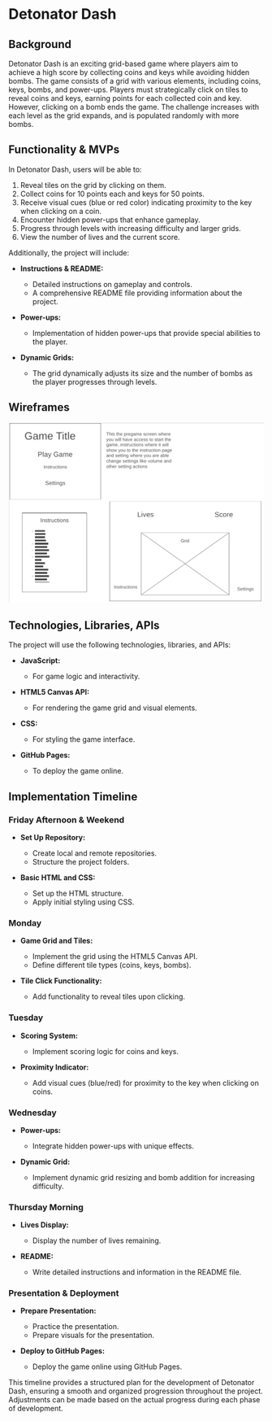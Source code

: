 # Detonator Dash

## Background

Detonator Dash is an exciting grid-based game where players aim to achieve a high score by collecting coins and keys while avoiding hidden bombs. The game consists of a grid with various elements, including coins, keys, bombs, and power-ups. Players must strategically click on tiles to reveal coins and keys, earning points for each collected coin and key. However, clicking on a bomb ends the game. The challenge increases with each level as the grid expands, and is populated randomly with more bombs.

## Functionality & MVPs

In Detonator Dash, users will be able to:

1. Reveal tiles on the grid by clicking on them.
2. Collect coins for 10 points each and keys for 50 points.
3. Receive visual cues (blue or red color) indicating proximity to the key when clicking on a coin.
4. Encounter hidden power-ups that enhance gameplay.
5. Progress through levels with increasing difficulty and larger grids.
6. View the number of lives and the current score.

Additionally, the project will include:

- **Instructions & README:**
  - Detailed instructions on gameplay and controls.
  - A comprehensive README file providing information about the project.

- **Power-ups:**
  - Implementation of hidden power-ups that provide special abilities to the player.

- **Dynamic Grids:**
  - The grid dynamically adjusts its size and the number of bombs as the player progresses through levels.

## Wireframes

![Alt text](image.png)

## Technologies, Libraries, APIs

The project will use the following technologies, libraries, and APIs:

- **JavaScript:**
  - For game logic and interactivity.

- **HTML5 Canvas API:**
  - For rendering the game grid and visual elements.

- **CSS:**
  - For styling the game interface.

- **GitHub Pages:**
  - To deploy the game online.

## Implementation Timeline

### Friday Afternoon & Weekend

- **Set Up Repository:**
  - Create local and remote repositories.
  - Structure the project folders.

- **Basic HTML and CSS:**
  - Set up the HTML structure.
  - Apply initial styling using CSS.

### Monday

- **Game Grid and Tiles:**
  - Implement the grid using the HTML5 Canvas API.
  - Define different tile types (coins, keys, bombs).

- **Tile Click Functionality:**
  - Add functionality to reveal tiles upon clicking.

### Tuesday

- **Scoring System:**
  - Implement scoring logic for coins and keys.

- **Proximity Indicator:**
  - Add visual cues (blue/red) for proximity to the key when clicking on coins.

### Wednesday

- **Power-ups:**
  - Integrate hidden power-ups with unique effects.

- **Dynamic Grid:**
  - Implement dynamic grid resizing and bomb addition for increasing difficulty.

### Thursday Morning

- **Lives Display:**
  - Display the number of lives remaining.

- **README:**
  - Write detailed instructions and information in the README file.

### Presentation & Deployment

- **Prepare Presentation:**
  - Practice the presentation.
  - Prepare visuals for the presentation.

- **Deploy to GitHub Pages:**
  - Deploy the game online using GitHub Pages.

This timeline provides a structured plan for the development of Detonator Dash, ensuring a smooth and organized progression throughout the project. Adjustments can be made based on the actual progress during each phase of development.
